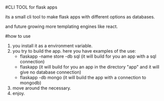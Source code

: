#CLI TOOL for flask apps

its a small cli tool to make flask apps with different options as databases.

and future growing more templating engines like react.

#how to use
1. you install it as a environment variable.
2. you try to build the app.
	here you have examples of the use:
	- flaskapp -name store -db sql (it will build for you an app with a sql connection)
	- flaskapp (it will build for you an app in the directory "app" and it will give no database connection)
	- flaskapp -db mongo (it will build the app with a connection to mongodb)
3. move around the necessary.
4. enjoy.

